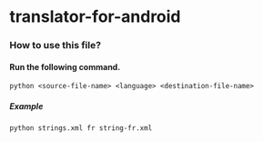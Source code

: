 # translator-for-android

### How to use this file?

#### Run the following command.

``` 
python <source-file-name> <language> <destination-file-name>
```

##### Example
```
python strings.xml fr string-fr.xml
```
